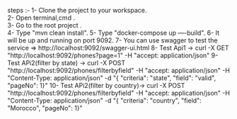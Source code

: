 steps :- 
1- Clone the project to your workspace.<br/>
2- Open terminal,cmd .<br />
3- Go to the root project .<br />
4- Type "mvn clean install".
5- Type "docker-compose up —-build".
6- It will be up and running on port 9092.
7- You can use swagger to test the service => http://localhost:9092/swagger-ui.html
8- Test Api1 -> curl -X GET "http://localhost:9092/phones?page=1" -H "accept: application/json"
9- Test APi2(filter by state) -> curl -X POST "http://localhost:9092/phones/filterbyfield" -H "accept: application/json" -H "Content-Type: application/json" -d "{ \"criteria\": \"state\", \"field\": \"valid\", \"pageNo\": 1}"
10- Test APi2(filter by country)-> curl -X POST "http://localhost:9092/phones/filterbyfield" -H "accept: application/json" -H "Content-Type: application/json" -d "{ \"criteria\": \"country\", \"field\": \"Morocco\", \"pageNo\": 1}"
